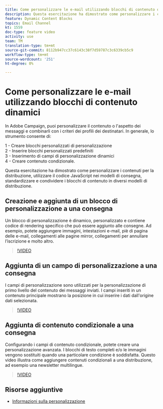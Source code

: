 ```yaml
---
title: Come personalizzare le e-mail utilizzando blocchi di contenuto dinamici
description: Questa esercitazione ha dimostrato come personalizzare i contenuti per la distribuzione, utilizzare il codice JavaScript nei modelli di consegna, standardizzare e condividere i blocchi di contenuto in diversi modelli di distribuzione.
feature: Dynamic Content Blocks
topics: Email Channel
kt: 1559
doc-type: feature video
activity: use
team: TM
translation-type: tm+mt
source-git-commit: 8112b947cc37c6143c38f7d59787c3c6339cb5c9
workflow-type: tm+mt
source-wordcount: '251'
ht-degree: 0%

---
```



# Come personalizzare le e-mail utilizzando blocchi di contenuto dinamici

In  Adobe Campaign, puoi personalizzare il contenuto o l&#39;aspetto dei messaggi e combinarli con i criteri dei profili dei destinatari. In generale, lo strumento consente di:

1 - Creare blocchi personalizzati di personalizzazione\
2 - Inserire blocchi personalizzati predefiniti\
3 - Inserimento di campi di personalizzazione dinamici\
4 - Creare contenuto condizionale.

Questa esercitazione ha dimostrato come personalizzare i contenuti per la distribuzione, utilizzare il codice JavaScript nei modelli di consegna, standardizzare e condividere i blocchi di contenuto in diversi modelli di distribuzione.

## Creazione e aggiunta di un blocco di personalizzazione a una consegna

Un blocco di personalizzazione è dinamico, personalizzato e contiene codice di rendering specifico che può essere aggiunto alle consegne. Ad esempio, potete aggiungere immagini, intestazioni e-mail, piè di pagina delle e-mail, collegamenti alle pagine mirror, collegamenti per annullare l’iscrizione e molto altro.

>[!VIDEO](https://video.tv.adobe.com/v/24924?quality=12)

## Aggiunta di un campo di personalizzazione a una consegna

I campi di personalizzazione sono utilizzati per la personalizzazione di primo livello del contenuto dei messaggi inviati. I campi inseriti in un contenuto principale mostrano la posizione in cui inserire i dati dall&#39;origine dati selezionata.

>[!VIDEO](https://video.tv.adobe.com/v/24925?quality=12)

## Aggiunta di contenuto condizionale a una consegna

Configurando i campi di contenuto condizionale, potete creare una personalizzazione avanzata. I blocchi di testo completi e/o le immagini vengono sostituiti quando una particolare condizione è soddisfatta. Questo video illustra come aggiungere contenuti condizionali a una distribuzione, ad esempio una newsletter multilingue.

>[!VIDEO](https://video.tv.adobe.com/v/24926?quality=12)

## Risorse aggiuntive

* [Informazioni sulla personalizzazione](https://docs.adobe.com/content/help/en/campaign-classic/using/sending-messages/personalizing-deliveries/about-personalization.html)
